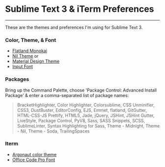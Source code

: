 # Sublime Text 3 & iTerm Preferences
---
These are the themes and preferences I'm using for Sublime Text 3.

### Color, Theme, & Font
+ <a href="https://github.com/thinkpixellab/flatland">Flatland Monokai</a>
+ <a href="https://github.com/nilium/st2-nil-theme">Nil Theme</a>
or
+ <a href="http://equinusocio.github.io/material-theme/">Material Design Theme</a>
+ <a href="http://input.fontbureau.com/preview/?size=14&language=javascript&theme=monokai&family=InputSans&width=300&weight=300&line-height=1.2&a=ss&g=ss&i=0&l=0&zero=slash&asterisk=0&braces=0&preset=default&customize=please">Input Font</a>

### Packages
Bring up the Command Palette, choose 'Package Control: Advanced Install Package' & enter a comma-separated list of package names:

>BracketHighlighter, Color Highlighter, Colorsublime, CSS Unminifier, CSS3, DustBuster, EditorConfig, EJS, Emmet, flatland, GitGutter, HTML-CSS-JS Prettify, HTML5, Jade, jQuery, JSHint, JSHint Gutter, LiveStyle, Package Control, PyV8, Sass, SASS Snippets, SCSS, SublimeLinter, Syntax Highlighting for Sass, Theme - Midnight, Theme - Nil, Theme - Soda, TrailingSpaces

### Iterm
+ <a href="https://github.com/effkay/iTerm-argonaut">Argonaut color theme</a>
+ <a href="https://github.com/nathco/Office-Code-Pro">Office Code Pro Font</a>